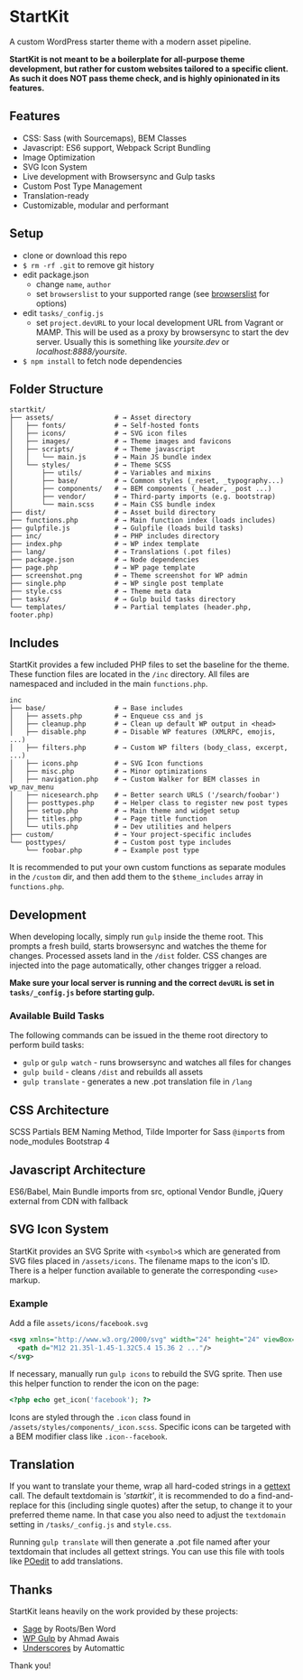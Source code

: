 # StartKit

A custom WordPress starter theme with a modern asset pipeline.

**StartKit is not meant to be a boilerplate for all-purpose theme development, but rather for custom websites tailored to a specific client. As such it does NOT pass theme check, and is highly opinionated in its features.**

## Features

* CSS: Sass (with Sourcemaps), BEM Classes
* Javascript: ES6 support, Webpack Script Bundling
* Image Optimization
* SVG Icon System
* Live development with Browsersync and Gulp tasks
* Custom Post Type Management
* Translation-ready
* Customizable, modular and performant

## Setup

* clone or download this repo
* `$ rm -rf .git` to remove git history
* edit package.json 
  * change `name`, `author`
  * set `browserslist` to your supported range (see [browserslist](https://github.com/ai/browserslist) for options)
* edit `tasks/_config.js`
  * set `project.devURL` to your local development URL from Vagrant or MAMP. This will be used as a proxy by browsersync to start the dev server. Usually this is something like _yoursite.dev_ or _localhost:8888/yoursite_.
* `$ npm install` to fetch node dependencies

## Folder Structure

```
startkit/
├── assets/               # → Asset directory
│   ├── fonts/            # → Self-hosted fonts
│   ├── icons/            # → SVG icon files
│   ├── images/           # → Theme images and favicons
│   ├── scripts/          # → Theme javascript
│   │   └── main.js       # → Main JS bundle index
│   └── styles/           # → Theme SCSS
│       ├── utils/        # → Variables and mixins
│       ├── base/         # → Common styles (_reset, _typography...)
│       ├── components/   # → BEM components (_header, _post ...)
│       ├── vendor/       # → Third-party imports (e.g. bootstrap)
│       └── main.scss     # → Main CSS bundle index
├── dist/                 # → Asset build directory
├── functions.php         # → Main function index (loads includes)
├── gulpfile.js           # → Gulpfile (loads build tasks)
├── inc/                  # → PHP includes directory
├── index.php             # → WP index template
├── lang/                 # → Translations (.pot files)
├── package.json          # → Node dependencies
├── page.php              # → WP page template
├── screenshot.png        # → Theme screenshot for WP admin
├── single.php            # → WP single post template
├── style.css             # → Theme meta data
├── tasks/                # → Gulp build tasks directory
└── templates/            # → Partial templates (header.php, footer.php)
```

## Includes

StartKit provides a few included PHP files to set the baseline for the theme. These function files are located in the `/inc` directory. All files are namespaced and included in the main `functions.php`.

```
inc
├── base/                 # → Base includes
│   ├── assets.php        # → Enqueue css and js
│   ├── cleanup.php       # → Clean up default WP output in <head>
│   ├── disable.php       # → Disable WP features (XMLRPC, emojis, ...)
│   ├── filters.php       # → Custom WP filters (body_class, excerpt, ...) 
│   ├── icons.php         # → SVG Icon functions
│   ├── misc.php          # → Minor optimizations
│   ├── navigation.php    # → Custom Walker for BEM classes in wp_nav_menu
│   ├── nicesearch.php    # → Better search URLS ('/search/foobar')
│   ├── posttypes.php     # → Helper class to register new post types
│   ├── setup.php         # → Main theme and widget setup
│   ├── titles.php        # → Page title function
│   └── utils.php         # → Dev utilities and helpers
├── custom/               # → Your project-specific includes
└── posttypes/            # → Custom post type includes
    └── foobar.php        # → Example post type
````

It is recommended to put your own custom functions as separate modules in the `/custom` dir, and then add them to the `$theme_includes` array in `functions.php`.

## Development

When developing locally, simply run `gulp` inside the theme root. This prompts a fresh build, starts browsersync and watches the theme for changes. Processed assets land in the `/dist` folder. CSS changes are injected into the page automatically, other changes trigger a reload.

**Make sure your local server is running and the correct `devURL` is set in `tasks/_config.js` before starting gulp.**

### Available Build Tasks

The following commands can be issued in the theme root directory to perform build tasks:

* `gulp` or `gulp watch` - runs browsersync and watches all files for changes
* `gulp build` - cleans `/dist` and rebuilds all assets
* `gulp translate` - generates a new .pot translation file in `/lang`

## CSS Architecture

SCSS Partials
BEM Naming Method, 
Tilde Importer for Sass `@import`s from node_modules
Bootstrap 4

## Javascript Architecture

ES6/Babel, 
Main Bundle imports from src, 
optional Vendor Bundle, 
jQuery external from CDN with fallback

## SVG Icon System

StartKit provides an SVG Sprite with `<symbol>`s which are generated from SVG files placed in `/assets/icons`. The filename maps to the icon's ID. There is a helper function available to generate the corresponding `<use>` markup.

### Example

Add a file `assets/icons/facebook.svg`
```svg
<svg xmlns="http://www.w3.org/2000/svg" width="24" height="24" viewBox="0 0 24 24">
  <path d="M12 21.35l-1.45-1.32C5.4 15.36 2 ..."/>
</svg>
```
If necessary, manually run `gulp icons` to rebuild the SVG sprite.
Then use this helper function to render the icon on the page:
```php
<?php echo get_icon('facebook'); ?>
```
Icons are styled through the `.icon` class found in `/assets/styles/components/_icon.scss`. Specific icons can be targeted with a BEM modifier class like `.icon--facebook`.

## Translation

If you want to translate your theme, wrap all hard-coded strings in a [gettext](https://codex.wordpress.org/Plugin_API/Filter_Reference/gettext) call. The default textdomain is *'startkit'*, it is recommended to do a find-and-replace for this (including single quotes) after the setup, to change it to your preferred theme name. In that case you also need to adjust the `textdomain` setting in `/tasks/_config.js` and `style.css`.

Running `gulp translate` will then generate a .pot file named after your textdomain that includes all gettext strings. You can use this file with tools like [POedit](https://poedit.net/) to add translations.

## Thanks

StartKit leans heavily on the work provided by these projects:

* [Sage](https://roots.io/sage/) by Roots/Ben Word
* [WP Gulp](https://labs.ahmadawais.com/WPGulp/) by Ahmad Awais
* [Underscores](https://underscores.me/) by Automattic

Thank you!